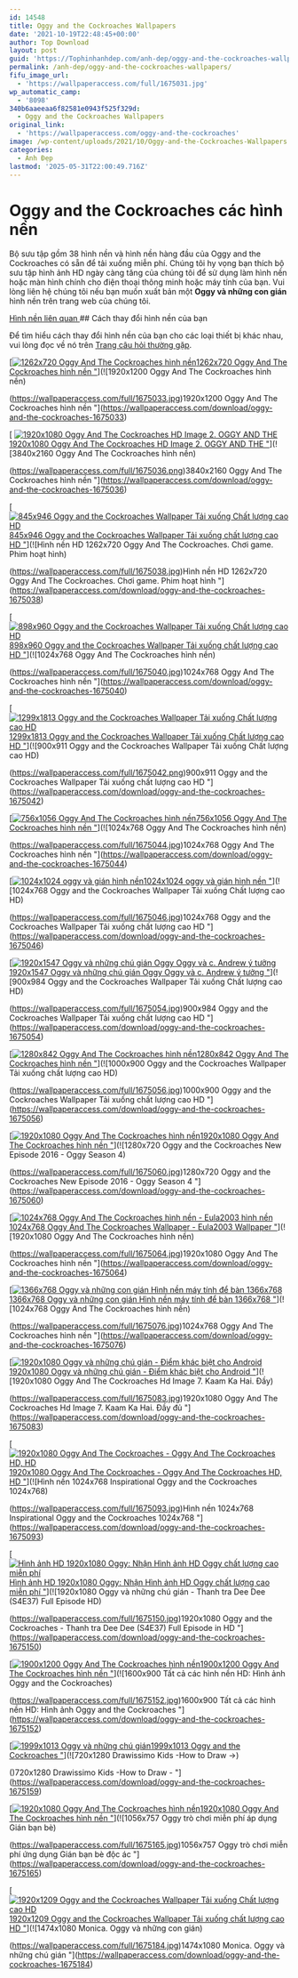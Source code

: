 ```yaml
---
id: 14548
title: Oggy and the Cockroaches Wallpapers
date: '2021-10-19T22:48:45+00:00'
author: Top Download
layout: post
guid: 'https://Tophinhanhdep.com/anh-dep/oggy-and-the-cockroaches-wallpapers/'
permalink: /anh-dep/oggy-and-the-cockroaches-wallpapers/
fifu_image_url:
  - 'https://wallpaperaccess.com/full/1675031.jpg'
wp_automatic_camp:
  - '8098'
340b6aaeeaa6f82581e0943f525f329d:
  - Oggy and the Cockroaches Wallpapers
original_link:
  - 'https://wallpaperaccess.com/oggy-and-the-cockroaches'
image: /wp-content/uploads/2021/10/Oggy-and-the-Cockroaches-Wallpapers.jpg
categories:
  - Ảnh Đẹp
lastmod: '2025-05-31T22:00:49.716Z'
---
```

# Oggy and the Cockroaches các hình nền

Bộ sưu tập gồm 38 hình nền và hình nền hàng đầu của Oggy and the Cockroaches có sẵn để tải xuống miễn phí. Chúng tôi hy vọng bạn thích bộ sưu tập hình ảnh HD ngày càng tăng của chúng tôi để sử dụng làm hình nền hoặc màn hình chính cho điện thoại thông minh hoặc máy tính của bạn. Vui lòng liên hệ chúng tôi nếu bạn muốn xuất bản một **Oggy và những con gián** hình nền trên trang web của chúng tôi.

[Hình nền liên quan ](#related) ## Cách thay đổi hình nền của bạn

Để tìm hiểu cách thay đổi hình nền của bạn cho các loại thiết bị khác nhau, vui lòng đọc về nó trên [Trang câu hỏi thường gặp](https://tophinhanhdep.com/faq/).

  
[[![1262x720 Oggy And The Cockroaches hình nền](https://wallpaperaccess.com/full/1675031.jpg)1262x720 Oggy And The Cockroaches hình nền "](https://wallpaperaccess.com/download/oggy-and-the-cockroaches-1675031)](![1920x1200 Oggy And The Cockroaches hình nền)

(https://wallpaperaccess.com/full/1675033.jpg)1920x1200 Oggy And The Cockroaches hình nền "](https://wallpaperaccess.com/download/oggy-and-the-cockroaches-1675033)

[ [![1920x1080 Oggy And The Cockroaches HD Image 2. OGGY AND THE](https://wallpaperaccess.com/full/1675034.jpg)1920x1080 Oggy And The Cockroaches HD Image 2. OGGY AND THE "](https://wallpaperaccess.com/download/oggy-and-the-cockroaches-1675034)](![3840x2160 Oggy And The Cockroaches hình nền)

(https://wallpaperaccess.com/full/1675036.png)3840x2160 Oggy And The Cockroaches hình nền "](https://wallpaperaccess.com/download/oggy-and-the-cockroaches-1675036)

[[![845x946 Oggy and the Cockroaches Wallpaper Tải xuống Chất lượng cao HD](https://wallpaperaccess.com/full/1675037.png)845x946 Oggy and the Cockroaches Wallpaper Tải xuống chất lượng cao HD "](https://wallpaperaccess.com/download/oggy-and-the-cockroaches-1675037)](![Hình nền HD 1262x720 Oggy And The Cockroaches.  Chơi game.  Phim hoạt hình)

(https://wallpaperaccess.com/full/1675038.jpg)Hình nền HD 1262x720 Oggy And The Cockroaches. Chơi game. Phim hoạt hình "](https://wallpaperaccess.com/download/oggy-and-the-cockroaches-1675038)

[[![898x960 Oggy and the Cockroaches Wallpaper Tải xuống Chất lượng cao HD](https://wallpaperaccess.com/full/1675039.jpg)898x960 Oggy and the Cockroaches Wallpaper Tải xuống chất lượng cao HD "](https://wallpaperaccess.com/download/oggy-and-the-cockroaches-1675039)](![1024x768 Oggy And The Cockroaches hình nền)

(https://wallpaperaccess.com/full/1675040.jpg)1024x768 Oggy And The Cockroaches hình nền "](https://wallpaperaccess.com/download/oggy-and-the-cockroaches-1675040)

[[![1299x1813 Oggy and the Cockroaches Wallpaper Tải xuống Chất lượng cao HD](https://wallpaperaccess.com/full/1675041.jpg)1299x1813 Oggy and the Cockroaches Wallpaper Tải xuống Chất lượng cao HD "](https://wallpaperaccess.com/download/oggy-and-the-cockroaches-1675041)](![900x911 Oggy and the Cockroaches Wallpaper Tải xuống Chất lượng cao HD)

(https://wallpaperaccess.com/full/1675042.png)900x911 Oggy and the Cockroaches Wallpaper Tải xuống chất lượng cao HD "](https://wallpaperaccess.com/download/oggy-and-the-cockroaches-1675042)

[[![756x1056 Oggy And The Cockroaches hình nền](https://wallpaperaccess.com/full/1675043.jpg)756x1056 Oggy And The Cockroaches hình nền "](https://wallpaperaccess.com/download/oggy-and-the-cockroaches-1675043)](![1024x768 Oggy And The Cockroaches hình nền)

(https://wallpaperaccess.com/full/1675044.jpg)1024x768 Oggy And The Cockroaches hình nền "](https://wallpaperaccess.com/download/oggy-and-the-cockroaches-1675044)

[[![1024x1024 oggy và gián hình nền](https://wallpaperaccess.com/full/1675045.jpg)1024x1024 oggy và gián hình nền "](https://wallpaperaccess.com/download/oggy-and-the-cockroaches-1675045)](![1024x768 Oggy and the Cockroaches Wallpaper Tải xuống Chất lượng cao HD)

(https://wallpaperaccess.com/full/1675046.jpg)1024x768 Oggy and the Cockroaches Wallpaper Tải xuống chất lượng cao HD "](https://wallpaperaccess.com/download/oggy-and-the-cockroaches-1675046)

[[![1920x1547 Oggy và những chú gián Oggy Oggy và c.  Andrew ý tưởng](https://wallpaperaccess.com/full/1675047.jpg)1920x1547 Oggy và những chú gián Oggy Oggy và c. Andrew ý tưởng "](https://wallpaperaccess.com/download/oggy-and-the-cockroaches-1675047)](![900x984 Oggy and the Cockroaches Wallpaper Tải xuống Chất lượng cao HD)

(https://wallpaperaccess.com/full/1675054.jpg)900x984 Oggy and the Cockroaches Wallpaper Tải xuống chất lượng cao HD "](https://wallpaperaccess.com/download/oggy-and-the-cockroaches-1675054)

[[![1280x842 Oggy And The Cockroaches hình nền](https://wallpaperaccess.com/full/1675055.jpg)1280x842 Oggy And The Cockroaches hình nền "](https://wallpaperaccess.com/download/oggy-and-the-cockroaches-1675055)](![1000x900 Oggy and the Cockroaches Wallpaper Tải xuống chất lượng cao HD)

(https://wallpaperaccess.com/full/1675056.jpg)1000x900 Oggy and the Cockroaches Wallpaper Tải xuống chất lượng cao HD "](https://wallpaperaccess.com/download/oggy-and-the-cockroaches-1675056)

[[![1920x1080 Oggy And The Cockroaches hình nền](https://wallpaperaccess.com/full/1675059.jpg)1920x1080 Oggy And The Cockroaches hình nền "](https://wallpaperaccess.com/download/oggy-and-the-cockroaches-1675059)](![1280x720 Oggy and the Cockroaches New Episode 2016 - Oggy Season 4)

(https://wallpaperaccess.com/full/1675060.jpg)1280x720 Oggy and the Cockroaches New Episode 2016 - Oggy Season 4 "](https://wallpaperaccess.com/download/oggy-and-the-cockroaches-1675060)

[[![1024x768 Oggy And The Cockroaches hình nền - Eula2003 hình nền](https://wallpaperaccess.com/full/1675062.jpg)1024x768 Oggy And The Cockroaches Wallpaper - Eula2003 Wallpaper "](https://wallpaperaccess.com/download/oggy-and-the-cockroaches-1675062)](![1920x1080 Oggy And The Cockroaches hình nền)

(https://wallpaperaccess.com/full/1675064.jpg)1920x1080 Oggy And The Cockroaches hình nền "](https://wallpaperaccess.com/download/oggy-and-the-cockroaches-1675064)

[[![1366x768 Oggy và những con gián Hình nền máy tính để bàn 1366x768](https://wallpaperaccess.com/full/1675067.jpg)1366x768 Oggy và những con gián Hình nền máy tính để bàn 1366x768 "](https://wallpaperaccess.com/download/oggy-and-the-cockroaches-1675067)](![1024x768 Oggy And The Cockroaches hình nền)

(https://wallpaperaccess.com/full/1675076.jpg)1024x768 Oggy And The Cockroaches hình nền "](https://wallpaperaccess.com/download/oggy-and-the-cockroaches-1675076)

[[![1920x1080 Oggy và những chú gián - Điểm khác biệt cho Android](https://wallpaperaccess.com/full/1675077.jpg)1920x1080 Oggy và những chú gián - Điểm khác biệt cho Android "](https://wallpaperaccess.com/download/oggy-and-the-cockroaches-1675077)](![1920x1080 Oggy And The Cockroaches Hd Image 7. Kaam Ka Hai.  Đầy)

(https://wallpaperaccess.com/full/1675083.jpg)1920x1080 Oggy And The Cockroaches Hd Image 7. Kaam Ka Hai. Đầy đủ "](https://wallpaperaccess.com/download/oggy-and-the-cockroaches-1675083)

[[![1920x1080 Oggy And The Cockroaches - Oggy And The Cockroaches HD, HD](https://wallpaperaccess.com/full/1675087.jpg)1920x1080 Oggy And The Cockroaches - Oggy And The Cockroaches HD, HD "](https://wallpaperaccess.com/download/oggy-and-the-cockroaches-1675087)](![Hình nền 1024x768 Inspirational Oggy and the Cockroaches 1024x768)

(https://wallpaperaccess.com/full/1675093.jpg)Hình nền 1024x768 Inspirational Oggy and the Cockroaches 1024x768 "](https://wallpaperaccess.com/download/oggy-and-the-cockroaches-1675093)

[[![Hình ảnh HD 1920x1080 Oggy: Nhận Hình ảnh HD Oggy chất lượng cao miễn phí](https://wallpaperaccess.com/full/1675149.jpg)Hình ảnh HD 1920x1080 Oggy: Nhận Hình ảnh HD Oggy chất lượng cao miễn phí "](https://wallpaperaccess.com/download/oggy-and-the-cockroaches-1675149)](![1920x1080 Oggy và những chú gián - Thanh tra Dee Dee (S4E37) Full Episode HD)

(https://wallpaperaccess.com/full/1675150.jpg)1920x1080 Oggy and the Cockroaches - Thanh tra Dee Dee (S4E37) Full Episode in HD "](https://wallpaperaccess.com/download/oggy-and-the-cockroaches-1675150)

[[![1900x1200 Oggy And The Cockroaches hình nền](https://wallpaperaccess.com/full/1675151.jpg)1900x1200 Oggy And The Cockroaches hình nền "](https://wallpaperaccess.com/download/oggy-and-the-cockroaches-1675151)](![1600x900 Tất cả các hình nền HD: Hình ảnh Oggy and the Cockroaches)

(https://wallpaperaccess.com/full/1675152.jpg)1600x900 Tất cả các hình nền HD: Hình ảnh Oggy and the Cockroaches "](https://wallpaperaccess.com/download/oggy-and-the-cockroaches-1675152)

[[![1999x1013 Oggy và những chú gián](https://wallpaperaccess.com/full/1675154.jpg)1999x1013 Oggy and the Cockroaches "](https://wallpaperaccess.com/download/oggy-and-the-cockroaches-1675154)](![720x1280 Drawissimo Kids -How to Draw ->)

()720x1280 Drawissimo Kids -How to Draw - "](https://wallpaperaccess.com/download/oggy-and-the-cockroaches-1675159)

[[![1920x1080 Oggy And The Cockroaches hình nền](https://wallpaperaccess.com/full/1675163.jpg)1920x1080 Oggy And The Cockroaches hình nền "](https://wallpaperaccess.com/download/oggy-and-the-cockroaches-1675163)](![1056x757 Oggy trò chơi miễn phí áp dụng Gián bạn bè)

(https://wallpaperaccess.com/full/1675165.jpg)1056x757 Oggy trò chơi miễn phí ứng dụng Gián bạn bè độc ác "](https://wallpaperaccess.com/download/oggy-and-the-cockroaches-1675165)

[[![1920x1209 Oggy and the Cockroaches Wallpaper Tải xuống Chất lượng cao HD](https://wallpaperaccess.com/full/1675179.jpg)1920x1209 Oggy and the Cockroaches Wallpaper Tải xuống chất lượng cao HD "](https://wallpaperaccess.com/download/oggy-and-the-cockroaches-1675179)](![1474x1080 Monica.  Oggy và những con gián)

(https://wallpaperaccess.com/full/1675184.jpg)1474x1080 Monica. Oggy và những chú gián "](https://wallpaperaccess.com/download/oggy-and-the-cockroaches-1675184)
